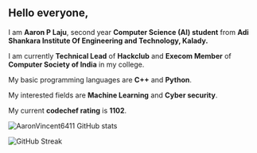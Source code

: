 ## Hello everyone,
 I am **Aaron P Laju**, second year **Computer Science (AI) student** from **Adi Shankara Institute Of Engineering and Technology, Kalady.** 
 
 I am currently **Technical Lead** of **Hackclub** and **Execom Member** of **Computer Society of India** in my college. 
 
 My basic programming languages are **C++** and **Python**. 
 
 My interested fields are **Machine Learning** and **Cyber security**. 
 
 My current **codechef rating** is **1102**.
 
 ![AaronVincent6411 GitHub stats](https://github-readme-stats.vercel.app/api?username=AaronVincent6411)
 <!-- ![Top Langs](https://github-readme-stats.vercel.app/api/top-langs/?username=AaronVincent6411) -->
 
 ![GitHub Streak](https://github-readme-streak-stats.herokuapp.com/?user=AaronVincent6411&theme=light)


<!--
**AaronVincent6411/AaronVincent6411** is a ✨ _special_ ✨ repository because its `README.md` (this file) appears on your GitHub profile.

Here are some ideas to get you started:

- 🔭 I’m currently working on 
- 🌱 I’m currently learning ...
- 👯 I’m looking to collaborate on ...
- 🤔 I’m looking for help with ...
- 💬 Ask me about ...
- 📫 How to reach me: ...
- 😄 Pronouns: ...
- ⚡ Fun fact: ...
-->
